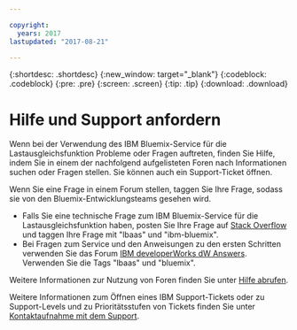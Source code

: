 ```yaml
---

copyright:
  years: 2017
lastupdated: "2017-08-21"

---
```


{:shortdesc: .shortdesc}
{:new_window: target="_blank"}
{:codeblock: .codeblock}
{:pre: .pre}
{:screen: .screen}
{:tip: .tip}
{:download: .download}

# Hilfe und Support anfordern

Wenn bei der Verwendung des IBM Bluemix-Service für die Lastausgleichsfunktion Probleme oder Fragen auftreten, finden Sie Hilfe, indem Sie in einem der nachfolgend aufgelisteten Foren nach Informationen suchen oder Fragen stellen. Sie können auch ein Support-Ticket öffnen. 

Wenn Sie eine Frage in einem Forum stellen, taggen Sie Ihre Frage, sodass sie von den Bluemix-Entwicklungsteams gesehen wird. 

* Falls Sie eine technische Frage zum IBM Bluemix-Service für die Lastausgleichsfunktion haben, posten Sie Ihre Frage auf [Stack Overflow](https://stackoverflow.com/search?q=lbaas+ibm-bluemix) und taggen Ihre Frage mit "lbaas" und "ibm-bluemix". 
* Bei Fragen zum Service und den Anweisungen zu den ersten Schritten verwenden Sie das Forum [IBM developerWorks dW Answers](https://developer.ibm.com/answers/topics/lbaas.html?smartspace=bluemix). Verwenden Sie die Tags "lbaas" und "bluemix". 

Weitere Informationen zur Nutzung von Foren finden Sie unter [Hilfe abrufen](https://console.bluemix.net/docs/support/index.html#getting-help). 

Weitere Informationen zum Öffnen eines IBM Support-Tickets oder zu Support-Levels und zu Prioritätsstufen von Tickets finden Sie unter [Kontaktaufnahme mit dem Support](https://console.bluemix.net/docs/support/index.html#contacting-support). 
